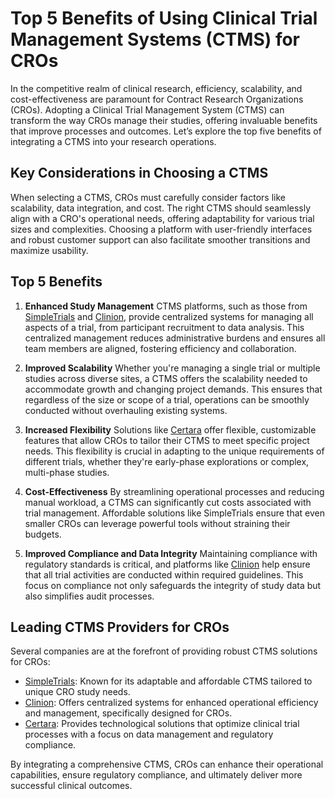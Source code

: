# Top 5 Benefits of Using Clinical Trial Management Systems (CTMS) for CROs

In the competitive realm of clinical research, efficiency, scalability, and cost-effectiveness are paramount for Contract Research Organizations (CROs). Adopting a Clinical Trial Management System (CTMS) can transform the way CROs manage their studies, offering invaluable benefits that improve processes and outcomes. Let’s explore the top five benefits of integrating a CTMS into your research operations.

## Key Considerations in Choosing a CTMS

When selecting a CTMS, CROs must carefully consider factors like scalability, data integration, and cost. The right CTMS should seamlessly align with a CRO's operational needs, offering adaptability for various trial sizes and complexities. Choosing a platform with user-friendly interfaces and robust customer support can also facilitate smoother transitions and maximize usability.

## Top 5 Benefits

1. **Enhanced Study Management**
   CTMS platforms, such as those from [SimpleTrials](/dir/simpletrials) and [Clinion](/dir/clinion), provide centralized systems for managing all aspects of a trial, from participant recruitment to data analysis. This centralized management reduces administrative burdens and ensures all team members are aligned, fostering efficiency and collaboration.

2. **Improved Scalability**
   Whether you're managing a single trial or multiple studies across diverse sites, a CTMS offers the scalability needed to accommodate growth and changing project demands. This ensures that regardless of the size or scope of a trial, operations can be smoothly conducted without overhauling existing systems.

3. **Increased Flexibility**
   Solutions like [Certara](/dir/certara) offer flexible, customizable features that allow CROs to tailor their CTMS to meet specific project needs. This flexibility is crucial in adapting to the unique requirements of different trials, whether they're early-phase explorations or complex, multi-phase studies.

4. **Cost-Effectiveness**
   By streamlining operational processes and reducing manual workload, a CTMS can significantly cut costs associated with trial management. Affordable solutions like SimpleTrials ensure that even smaller CROs can leverage powerful tools without straining their budgets.

5. **Improved Compliance and Data Integrity**
   Maintaining compliance with regulatory standards is critical, and platforms like [Clinion](/dir/clinion) help ensure that all trial activities are conducted within required guidelines. This focus on compliance not only safeguards the integrity of study data but also simplifies audit processes.

## Leading CTMS Providers for CROs

Several companies are at the forefront of providing robust CTMS solutions for CROs:

- [SimpleTrials](/dir/simpletrials): Known for its adaptable and affordable CTMS tailored to unique CRO study needs.
- [Clinion](/dir/clinion): Offers centralized systems for enhanced operational efficiency and management, specifically designed for CROs.
- [Certara](/dir/certara): Provides technological solutions that optimize clinical trial processes with a focus on data management and regulatory compliance.

By integrating a comprehensive CTMS, CROs can enhance their operational capabilities, ensure regulatory compliance, and ultimately deliver more successful clinical outcomes.